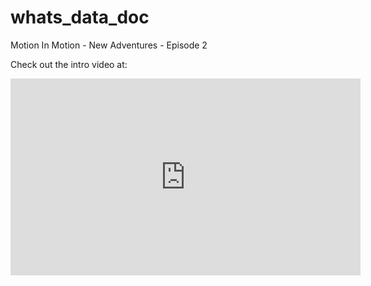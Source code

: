 # whats_data_doc
Motion In Motion - New Adventures - Episode 2 

Check out the intro video at:
<iframe width="560" height="315" src="https://www.youtube.com/embed/ZDI0DuBA65Q" frameborder="0" allow="accelerometer; autoplay; clipboard-write; encrypted-media; gyroscope; picture-in-picture" allowfullscreen></iframe>
